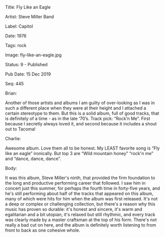 Title:  Fly Like an Eagle

Artist: Steve Miller Band

Label:  Capitol

Date:   1976

Tags:   rock

Image:  fly-like-an-eagle.jpg

Status: 9 - Published

Pub Date: 15 Dec 2019

Seq:    445

Brian: 

Another of those artists and albums I am guilty of over-looking as I was in such a different place when they were at their height and I attached a certain stereotype to them. But this is a solid album, full of good tracks, that is definitely of a time - as in the late ‘70’s. Track pick: “Rock’n Me”. First because I secretly always loved it, and second because it includes a shout out to Tacoma!


Charlie: 

Awesome album. Love them all to be honest. My LEAST favorite song is “Fly like an eagle” ironically. But top 3 are “Wild mountain honey” “rock'n me” and “dance, dance, dance”.


Body: 

It was this album, Steve Miller's ninth, that provided the firm foundation to the long and productive performing career that followed. I saw him in concert just this summer, for perhaps the fourth time in forty-five years, and he's still performing about half of the tracks that appeared on this album, many of which were hits for him when the album was first released. It's not a deep or complex or challenging collection, but there's a reason why this music has proven so durable: it's honest and sincere, it's warm and egalitarian and a bit utopian, it's relaxed but still rhythmic, and every track was clearly made by a master craftsman at the top of his form. There's not really a bad cut on here, and the album is definitely worth listening to from front to back as one cohesive whole. 

